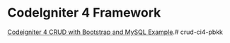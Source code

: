 # CodeIgniter 4 Framework

[Codeigniter 4 CRUD with Bootstrap and MySQL Example](https://www.positronx.io/codeigniter-crud-with-bootstrap-and-mysql-example/).#   c r u d - c i 4 - p b k k  
 
